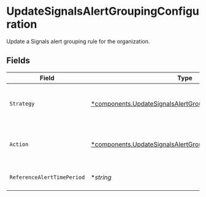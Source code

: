 # UpdateSignalsAlertGroupingConfiguration

Update a Signals alert grouping rule for the organization.


## Fields

| Field                                                                                                                                     | Type                                                                                                                                      | Required                                                                                                                                  | Description                                                                                                                               |
| ----------------------------------------------------------------------------------------------------------------------------------------- | ----------------------------------------------------------------------------------------------------------------------------------------- | ----------------------------------------------------------------------------------------------------------------------------------------- | ----------------------------------------------------------------------------------------------------------------------------------------- |
| `Strategy`                                                                                                                                | [*components.UpdateSignalsAlertGroupingConfigurationStrategy](../../models/components/updatesignalsalertgroupingconfigurationstrategy.md) | :heavy_minus_sign:                                                                                                                        | The strategy to use for grouping alerts                                                                                                   |
| `Action`                                                                                                                                  | [*components.UpdateSignalsAlertGroupingConfigurationAction](../../models/components/updatesignalsalertgroupingconfigurationaction.md)     | :heavy_minus_sign:                                                                                                                        | The action to take when grouping alerts                                                                                                   |
| `ReferenceAlertTimePeriod`                                                                                                                | **string*                                                                                                                                 | :heavy_minus_sign:                                                                                                                        | How long to group alerts for                                                                                                              |